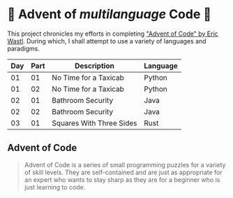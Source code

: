 # :christmas_tree: Advent of *multilanguage* Code :christmas_tree:

This project chronicles my efforts in completing ["Advent of Code" by Eric Wastl](http://adventofcode.com/2016).
During which, I shall attempt to use a variety of languages and paradigms.

| Day | Part | Description              | Language |
| --- | ---- | ------------------------ | -------- |
| 01  | 01   | No Time for a Taxicab    | Python   |
| 01  | 02   | No Time for a Taxicab    | Python   |
| 02  | 01   | Bathroom Security        | Java     |
| 02  | 02   | Bathroom Security        | Java     |
| 03  | 01   | Squares With Three Sides | Rust     |

## Advent of Code

>Advent of Code is a series of small programming puzzles for a variety of skill levels. They are self-contained and are just as appropriate for an expert who wants to stay sharp as they are for a beginner who is just learning to code.
